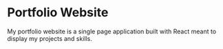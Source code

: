 # Portfolio Website

My portfolio website is a single page application built with React meant to display my projects and skills.
